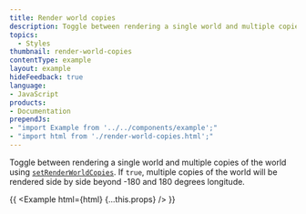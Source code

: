 ```yaml
---
title: Render world copies
description: Toggle between rendering a single world and multiple copies of the world using setRenderWorldCopies.
topics:
  - Styles
thumbnail: render-world-copies
contentType: example
layout: example
hideFeedback: true
language:
- JavaScript
products:
- Documentation
prependJs:
- "import Example from '../../components/example';"
- "import html from './render-world-copies.html';"
---
```


Toggle between rendering a single world and multiple copies of the world using [`setRenderWorldCopies`](https://docs.goong.io/docs/javascript/map/#map#setrenderworldcopies). If `true`, multiple copies of the world will be rendered side by side beyond -180 and 180 degrees longitude.

{{ <Example html={html} {...this.props} /> }}
